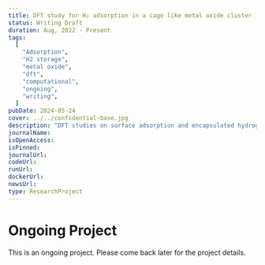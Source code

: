 ```yaml
---
title: DFT study for H₂ adsorption in a cage like metal oxide cluster
status: Writing Draft
duration: Aug, 2022 - Present
tags:
  [
    "Adsorption",
    "H2 storage",
    "metal oxide",
    "dft",
    "computational",
    "ongoing",
    "writing",
  ]
pubDate: 2024-05-24
cover: ../../confidential-base.jpg
description: "DFT studies on surface adsorption and encapsulated hydrogen storage in a cage like metal oxide cluster."
journalName:
isOpenAccess:
isPinned:
journalUrl:
codeUrl:
runUrl:
dockerUrl:
newsUrl:
type: ResearchProject
---
```


# Ongoing Project

This is an ongoing project. Please come back later for the project details.
